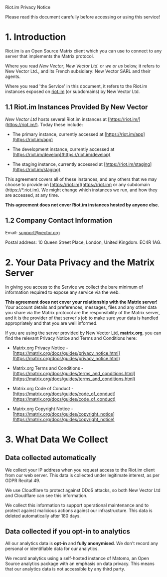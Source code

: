 Riot.im Privacy Notice

Please read this document carefully before accessing or using this service!

# 1. Introduction

Riot.im is an Open Source Matrix client which you can use to connect to any server that implements the Matrix protocol.

Where you read *New Vector*, *New Vector Ltd.* or *we *or* us* below, it refers to New Vector Ltd., and its French subsidiary: New Vector SARL and their agents. 

Where you read 'the Service' in this document, it refers to the Riot.im instances exposed on [riot.im](https://riot.im) (or subdomains) by New Vector Ltd.

## 1.1 Riot.im Instances Provided By New Vector

*New Vector Ltd* hosts several Riot.im instances at [https://riot.im/](https://riot.im/). Today these include:

* The primary instance, currently accessed at [https://riot.im/app](https://riot.im/app)

* The development instance, currently accessed at [https://riot.im/develop](https://riot.im/develop)

* The staging instance, currently accessed at [https://riot.im/staging](https://riot.im/staging)

This agreement covers all of these instances, and any others that we may choose to provide on [https://riot.im](https://riot.im) or any subdomain (https://\*.riot.im). We might change which instances we run, and how they are accessed, at any time.

**This agreement does not cover Riot.im instances hosted by anyone else.**

## 1.2 Company Contact Information

Email: [support@vector.org](mailto:support@vector.org)

Postal address: 10 Queen Street Place, London, United Kingdom. EC4R 1AG.

# 2. Your Data Privacy and the Matrix Server

In giving you access to the Service we collect the bare minimum of information required to expose any service via the web.

**This agreement does not cover your relationship with the Matrix server!** Your account details and preferences, messages, files and any other data you share via the Matrix protocol are the responsibility of the Matrix server, and it is the provider of that server's job to make sure your data is handled appropriately and that you are well informed.

If you are using the server provided by New Vector Ltd, **matrix.org**, you can find the relevant Privacy Notice and Terms and Conditions here:

* Matrix.org Privacy Notice - [https://matrix.org/docs/guides/privacy_notice.html](https://matrix.org/docs/guides/privacy_notice.html)

* Matrix.org Terms and Conditions - [https://matrix.org/docs/guides/terms_and_conditions.html](https://matrix.org/docs/guides/terms_and_conditions.html)

* Matrix.org Code of Conduct - [https://matrix.org/docs/guides/code_of_conduct](https://matrix.org/docs/guides/code_of_conduct)

* Matrix.org Copyright Notice - [https://matrix.org/docs/guides/copyright_notice](https://matrix.org/docs/guides/copyright_notice)

# 3. What Data We Collect

## Data collected automatically

We collect your IP address when you request access to the Riot.im client from our web server. This data is collected under legitimate interest, as per GDPR Recital 49.

We use Cloudflare to protect against DDoS attacks, so both New Vector Ltd and Cloudflare can see this information.

We collect this information to support operational maintenance and to protect against malicious actions against our infrastructure. This data is deleted automatically after 180 days.

## Data collected if you opt-in to analytics

All our analytics data is **opt-in** and **fully anonymised**. We don't record any personal or identifiable data for our analytics.

We record analytics using a self-hosted instance of Matomo, an Open Source analytics package with an emphasis on data privacy. This means that our analytics data is not accessible by any third party.

